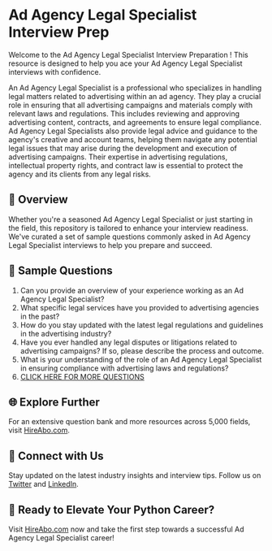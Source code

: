 # Ad Agency Legal Specialist Interview Prep

Welcome to the Ad Agency Legal Specialist Interview Preparation ! This resource is designed to help you ace your Ad Agency Legal Specialist interviews with confidence.

An Ad Agency Legal Specialist is a professional who specializes in handling legal matters related to advertising within an ad agency. They play a crucial role in ensuring that all advertising campaigns and materials comply with relevant laws and regulations. This includes reviewing and approving advertising content, contracts, and agreements to ensure legal compliance. Ad Agency Legal Specialists also provide legal advice and guidance to the agency's creative and account teams, helping them navigate any potential legal issues that may arise during the development and execution of advertising campaigns. Their expertise in advertising regulations, intellectual property rights, and contract law is essential to protect the agency and its clients from any legal risks.

## 🚀 Overview

Whether you're a seasoned Ad Agency Legal Specialist or just starting in the field, this repository is tailored to enhance your interview readiness. We've curated a set of sample questions commonly asked in Ad Agency Legal Specialist interviews to help you prepare and succeed.

## 📝 Sample Questions

1. Can you provide an overview of your experience working as an Ad Agency Legal Specialist?
2. What specific legal services have you provided to advertising agencies in the past?
3. How do you stay updated with the latest legal regulations and guidelines in the advertising industry?
4. Have you ever handled any legal disputes or litigations related to advertising campaigns? If so, please describe the process and outcome.
5. What is your understanding of the role of an Ad Agency Legal Specialist in ensuring compliance with advertising laws and regulations?
6. [CLICK HERE FOR MORE QUESTIONS](https://hireabo.com/job/8_3_53/Ad%20Agency%20Legal%20Specialist)

## 🌐 Explore Further

For an extensive question bank and more resources across 5,000 fields, visit [HireAbo.com](https://www.hireabo.com).

## 📱 Connect with Us

Stay updated on the latest industry insights and interview tips. Follow us on [Twitter](https://twitter.com/hireabo) and [LinkedIn](https://www.linkedin.com/in/hire-abo-3609972a8/).

## 🚀 Ready to Elevate Your Python Career?

Visit [HireAbo.com](https://www.hireabo.com) now and take the first step towards a successful Ad Agency Legal Specialist career!